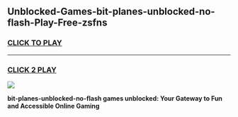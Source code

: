 
## Unblocked-Games-bit-planes-unblocked-no-flash-Play-Free-zsfns
<h3>
<a href="https://premium76.site?title=bit-planes-unblocked-no-flash&ref=10A">CLICK TO PLAY</a></h3>
<hr>

<h3>
<a href="https://premium76.site?title=bit-planes-unblocked-no-flash&ref=10A">CLICK 2 PLAY</a>
  
</h3>

<a href="https://premium76.site?title=bit-planes-unblocked-no-flash&ref=10A"><img src="https://clearcache.store/games.png"></a>


**bit-planes-unblocked-no-flash games unblocked: Your Gateway to Fun and Accessible Online Gaming**
